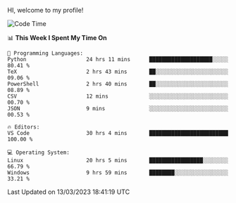 HI, welcome to my profile!
<!--START_SECTION:waka-->
![Code Time](http://img.shields.io/badge/Code%20Time-624%20hrs%202%20mins-blue)

📊 **This Week I Spent My Time On** 

```text
💬 Programming Languages: 
Python                   24 hrs 11 mins      ████████████████████░░░░░   80.41 % 
TeX                      2 hrs 43 mins       ██░░░░░░░░░░░░░░░░░░░░░░░   09.06 % 
PowerShell               2 hrs 40 mins       ██░░░░░░░░░░░░░░░░░░░░░░░   08.89 % 
CSV                      12 mins             ░░░░░░░░░░░░░░░░░░░░░░░░░   00.70 % 
JSON                     9 mins              ░░░░░░░░░░░░░░░░░░░░░░░░░   00.53 % 

🔥 Editors: 
VS Code                  30 hrs 4 mins       █████████████████████████   100.00 % 

💻 Operating System: 
Linux                    20 hrs 5 mins       █████████████████░░░░░░░░   66.79 % 
Windows                  9 hrs 59 mins       ████████░░░░░░░░░░░░░░░░░   33.21 % 
```


 Last Updated on 13/03/2023 18:41:19 UTC
<!--END_SECTION:waka-->
